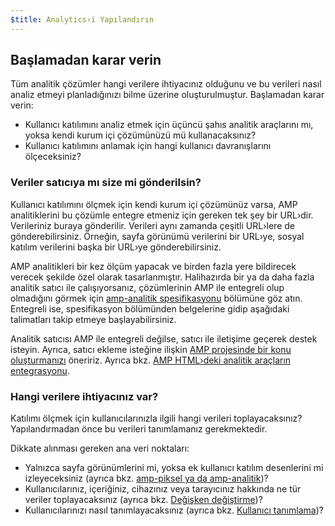 ```yaml
---
$title: Analytics›i Yapılandırın
---
```


## Başlamadan karar verin

Tüm analitik çözümler hangi verilere ihtiyacınız olduğunu
ve bu verileri nasıl analiz etmeyi planladığınızı bilme üzerine oluşturulmuştur. Başlamadan karar verin:

* Kullanıcı katılımını analiz etmek için üçüncü şahıs analitik araçlarını mı,
yoksa kendi kurum içi çözümünüzü mü kullanacaksınız?
* Kullanıcı katılımını anlamak için hangi kullanıcı davranışlarını ölçeceksiniz?

### Veriler satıcıya mı size mi gönderilsin?

Kullanıcı katılımını ölçmek için kendi kurum içi çözümünüz varsa,
AMP analitiklerini bu çözümle entegre etmeniz için gereken tek şey bir URL›dir.
Verileriniz buraya gönderilir.
Verileri aynı zamanda çeşitli URL›lere de gönderebilirsiniz.
Örneğin, sayfa görünümü verilerini bir URL›ye,
sosyal katılım verilerini başka bir URL›ye gönderebilirsiniz.

AMP analitikleri bir kez ölçüm yapacak ve birden fazla yere bildirecek verecek şekilde özel olarak tasarlanmıştır.
Halihazırda bir ya da daha fazla analitik satıcı ile çalışıyorsanız,
çözümlerinin AMP ile entegreli olup olmadığını görmek için
[amp-analitik spesifikasyonu](../../../../documentation/components/reference/amp-analytics.md)
bölümüne göz atın.
Entegreli ise, spesifikasyon bölümünden belgelerine gidip
aşağıdaki talimatları takip etmeye başlayabilirsiniz.

Analitik satıcısı AMP ile entegreli değilse,
satıcı ile iletişime geçerek destek isteyin.
Ayrıca, satıcı ekleme isteğine ilişkin [AMP projesinde bir konu oluşturmanızı](https://github.com/ampproject/amphtml/issues/new)
öneririz.
Ayrıca bkz.
[AMP HTML›deki analitik araçların entegrasyonu](https://github.com/ampproject/amphtml/blob/master/extensions/amp-analytics/integrating-analytics.md).

### Hangi verilere ihtiyacınız var?

Katılımı ölçmek için kullanıcılarınızla ilgili hangi verileri toplayacaksınız?
Yapılandırmadan önce bu verileri tanımlamanız gerekmektedir.

Dikkate alınması gereken ana veri noktaları:

* Yalnızca sayfa görünümlerini mi, yoksa ek kullanıcı katılım desenlerini mi izleyeceksiniz
(ayrıca bkz. [amp-piksel ya da amp-analitik](analytics_basics.md#use-amp-pixel-or-amp-analytics))?
* Kullanıcılarınız, içeriğiniz,
cihazınız veya tarayıcınız hakkında ne tür veriler toplayacaksınız (ayrıca bkz. [Değişken değiştirme](analytics_basics.md#variable-substitution))?
* Kullanıcılarınızı nasıl tanımlayacaksınız (ayrıca bkz. [Kullanıcı tanımlama](analytics_basics.md#user-identification))?

